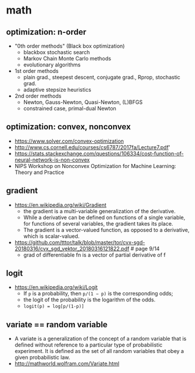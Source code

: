 # math

## optimization: n-order
* "0th order methods" (Black box optimization)
  * blackbox stochastic search
  * Markov Chain Monte Carlo methods
  * evolutionary algorithms
* 1st order methods
  * plain grad., steepest descent, conjugate grad., Rprop, stochastic grad. 
  * adaptive stepsize heuristics
* 2nd order methods
  * Newton, Gauss-Newton, Quasi-Newton, (L)BFGS
  * constrained case, primal-dual Newton 
 
## optimization: convex, nonconvex
* https://www.solver.com/convex-optimization
* http://www.cs.cornell.edu/courses/cs6787/2017fa/Lecture7.pdf'
* https://stats.stackexchange.com/questions/106334/cost-function-of-neural-network-is-non-convex
* NIPS Workshop on Nonconvex Optimization for Machine Learning: Theory and Practice

## gradient
* https://en.wikipedia.org/wiki/Gradient
  * the gradient is a multi-variable generalization of the derivative.
  * While a derivative can be defined on functions of a single variable,
    for functions of several variables, the gradient takes its place.
  * The gradient is a vector-valued function, as opposed to a derivative, which is scalar-valued.
* https://github.com/tttor/talk/blob/master/tor/cvx-sgd-20180316/cvx_sgd_vektor_20180316121822.pdf # page 9/14
  * grad of differentiable fn is a vector of partial derivative of f

## logit
* https://en.wikipedia.org/wiki/Logit
  * If `p` is a probability, then `p/(1 − p)` is the corresponding odds;
  * the logit of the probability is the logarithm of the odds.
  * `logit(p) = log[p/(1-p)]`

## variate == random variable
* A variate is a generalization of the concept of a random variable 
  that is defined without reference to a particular type of probabilistic experiment. 
  It is defined as the set of all random variables that obey a given probabilistic law.
* http://mathworld.wolfram.com/Variate.html
